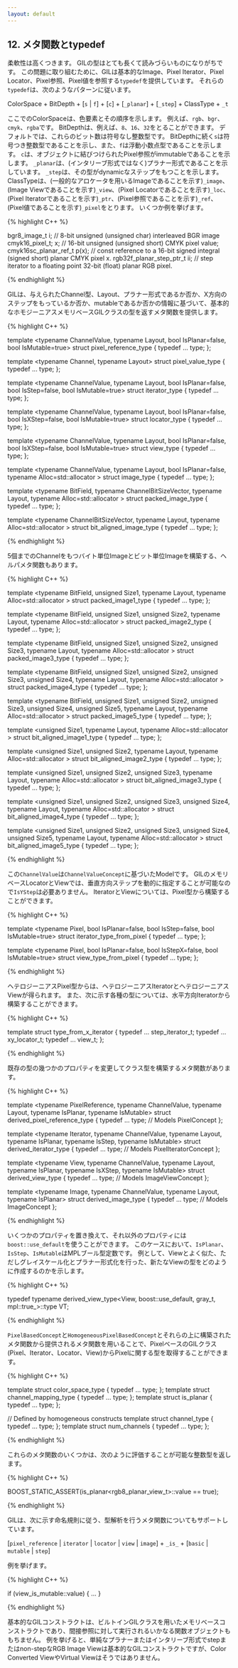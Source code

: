 ```yaml
---
layout: default
---
```


<!-- Copyright 2014 Hiroaki Nishihara

     Distributed under the Boost Software License, Version 1.0.
     (See accompanying file LICENSE_1_0.txt or copy at
     http://www.boost.org/LICENSE_1_0.txt)
-->

<!-- Copyright 2008 Lubomir Bourdev and Hailin Jin

     Distributed under the Boost Software License, Version 1.0.
     (See accompanying file LICENSE_1_0.txt or copy at
     http://www.boost.org/LICENSE_1_0.txt)
-->

<!--
    Copyright 2005-2007 Adobe Systems Incorporated
    Distributed under the MIT License (see accompanying file LICENSE_1_0_0.txt
    or a copy at http://stlab.adobe.com/licenses.html)

    Some files are held under additional license.
    Please see "http://stlab.adobe.com/licenses.html" for more information.
-->


<!--
12. Useful Metafunctions and Typedefs
-->

## <a name="section_12"> 12. メタ関数とtypedef

<!--
Flexibility comes at a price. GIL types can be very long and hard to read.
To address this problem, GIL provides typedefs to refer to any standard image, pixel iterator, pixel locator, pixel reference or pixel value.
They follow this pattern:
-->

柔軟性は高くつきます。
GILの型はとても長くて読みづらいものになりがちです。
この問題に取り組むために、GILは基本的なImage、Pixel Iterator、Pixel Locator、Pixel参照、Pixel値を参照する`typedef`を提供しています。
それらの`typedef`は、次のようなパターンに従います。

<!--
ColorSpace + BitDepth + ["s|f"] + ["c"] + ["_planar"] + ["_step"] + ClassType + "_t"
-->

ColorSpace + BitDepth + [`s` \| `f`] + [`c`] + [`_planar`] + [`_step`] + ClassType + `_t`

<!--
Where ColorSpace also indicates the ordering of components.
Examples are rgb, bgr, cmyk, rgba.
BitDepth can be, for example, 8,16,32. By default the bits are unsigned integral type.
Append s to the bit depth to indicate signed integral, or f to indicate floating point.
c indicates object whose associated pixel reference is immutable.
_planar indicates planar organization (as opposed to interleaved).
_step indicates the type has a dynamic step and ClassType is _image (image, using a standard allocator), _view (image view), _loc (pixel locator), _ptr (pixel iterator), _ref (pixel reference), _pixel (pixel value).
Here are examples:
-->

ここでのColorSpaceは、色要素とその順序を示します。
例えば、`rgb`、`bgr`、`cmyk`、`rgba`です。
BitDepthは、例えば、`8`、`16`、`32`をとることができます。
デフォルトでは、これらのビット数は符号なし整数型です。
BitDepthに続く`s`は符号つき整数型であることを示し、また、`f`は浮動小数点型であることを示します。
`c`は、オブジェクトに結びつけられたPixel参照がimmutableであることを示します。
`_planar`は、(インタリーブ形式ではなく)プラナー形式であることを示しています。
`_step`は、その型がdynamicなステップをもつことを示します。
ClassTypeは、(一般的なアロケータを用いるImageであることを示す)`_image`、(Image Viewであることを示す)`_view`、(Pixel Locatorであることを示す)`_loc`、(Pixel Iteratorであることを示す)`_ptr`、(Pixel参照であることを示す)`_ref`、(Pixel値であることを示す)`_pixel`をとります。
いくつか例を挙げます。

{% highlight C++ %}

bgr8_image_t               i;     // 8-bit unsigned (unsigned char) interleaved BGR image
cmyk16_pixel_t;            x;     // 16-bit unsigned (unsigned short) CMYK pixel value;
cmyk16sc_planar_ref_t      p(x);  // const reference to a 16-bit signed integral (signed short) planar CMYK pixel x.
rgb32f_planar_step_ptr_t   ii;    // step iterator to a floating point 32-bit (float) planar RGB pixel.

{% endhighlight %}

<!--
GIL provides the metafunctions that return the types of standard homogeneous memory-based GIL constructs given a channel type, a layout, and whether the construct is planar, has a step along the X direction, and is mutable:
-->

GILは、与えられたChannel型、Layout、プラナー形式であるか否か、X方向のステップをもっているか否か、mutableであるか否かの情報に基づいて、基本的なホモジーニアスメモリベースGILクラスの型を返すメタ関数を提供します。

{% highlight C++ %}

template <typename ChannelValue, typename Layout, bool IsPlanar=false,                     bool IsMutable=true>
struct pixel_reference_type { typedef ... type; };

template <typename Channel, typename Layout>
struct pixel_value_type { typedef ... type; };

template <typename ChannelValue, typename Layout, bool IsPlanar=false, bool IsStep=false,  bool IsMutable=true>
struct iterator_type { typedef ... type; };

template <typename ChannelValue, typename Layout, bool IsPlanar=false, bool IsXStep=false, bool IsMutable=true>
struct locator_type { typedef ... type; };

template <typename ChannelValue, typename Layout, bool IsPlanar=false, bool IsXStep=false, bool IsMutable=true>
struct view_type { typedef ... type; };

template <typename ChannelValue, typename Layout, bool IsPlanar=false, typename Alloc=std::allocator<unsigned char> >
struct image_type { typedef ... type; };

template <typename BitField, typename ChannelBitSizeVector, typename Layout, typename Alloc=std::allocator<unsigned char> >
struct packed_image_type { typedef ... type; };

template <typename ChannelBitSizeVector, typename Layout, typename Alloc=std::allocator<unsigned char> >
struct bit_aligned_image_type { typedef ... type; };

{% endhighlight %}

<!--
There are also helper metafunctions to construct packed and bit-aligned images with up to five channels:
-->

5個までのChannelをもつバイト単位Imageとビット単位Imageを構築する、ヘルパメタ関数もあります。

{% highlight C++ %}

template <typename BitField, unsigned Size1,
          typename Layout, typename Alloc=std::allocator<unsigned char> >
struct packed_image1_type { typedef ... type; };

template <typename BitField, unsigned Size1, unsigned Size2,
          typename Layout, typename Alloc=std::allocator<unsigned char> >
struct packed_image2_type { typedef ... type; };

template <typename BitField, unsigned Size1, unsigned Size2, unsigned Size3,
          typename Layout, typename Alloc=std::allocator<unsigned char> >
struct packed_image3_type { typedef ... type; };

template <typename BitField, unsigned Size1, unsigned Size2, unsigned Size3, unsigned Size4,
          typename Layout, typename Alloc=std::allocator<unsigned char> >
struct packed_image4_type { typedef ... type; };

template <typename BitField, unsigned Size1, unsigned Size2, unsigned Size3, unsigned Size4, unsigned Size5,
          typename Layout, typename Alloc=std::allocator<unsigned char> >
struct packed_image5_type { typedef ... type; };

template <unsigned Size1,
          typename Layout, typename Alloc=std::allocator<unsigned char> >
struct bit_aligned_image1_type { typedef ... type; };

template <unsigned Size1, unsigned Size2,
          typename Layout, typename Alloc=std::allocator<unsigned char> >
struct bit_aligned_image2_type { typedef ... type; };

template <unsigned Size1, unsigned Size2, unsigned Size3,
          typename Layout, typename Alloc=std::allocator<unsigned char> >
struct bit_aligned_image3_type { typedef ... type; };

template <unsigned Size1, unsigned Size2, unsigned Size3, unsigned Size4,
          typename Layout, typename Alloc=std::allocator<unsigned char> >
struct bit_aligned_image4_type { typedef ... type; };

template <unsigned Size1, unsigned Size2, unsigned Size3, unsigned Size4, unsigned Size5,
          typename Layout, typename Alloc=std::allocator<unsigned char> >
struct bit_aligned_image5_type { typedef ... type; };

{% endhighlight %}

<!--
Here ChannelValue models ChannelValueConcept.
We don't need IsYStep because GIL's memory-based locator and view already allow the vertical step to be specified dynamically.
Iterators and views can be constructed from a pixel type:
-->

この`ChannelValue`は`ChannelValueConcept`に基づいたModelです。
GILのメモリベースLocatorとViewでは、垂直方向ステップを動的に指定することが可能なので`IsYStep`は必要ありません。
IteratorとViewについては、Pixel型から構築することができます。

{% highlight C++ %}

template <typename Pixel, bool IsPlanar=false, bool IsStep=false, bool IsMutable=true>
struct iterator_type_from_pixel { typedef ... type; };

template <typename Pixel, bool IsPlanar=false, bool IsStepX=false, bool IsMutable=true>
struct view_type_from_pixel { typedef ... type; };

{% endhighlight %}

<!--
Using a heterogeneous pixel type will result in heterogeneous iterators and views.
Types can also be constructed from horizontal iterator:
-->

ヘテロジーニアスPixel型からは、ヘテロジーニアスIteratorとヘテロジーニアスViewが得られます。
また、次に示す各種の型については、水平方向Iteratorから構築することができます。

{% highlight C++ %}

template <typename XIterator>
struct type_from_x_iterator {
    typedef ... step_iterator_t;
    typedef ... xy_locator_t;
    typedef ... view_t;
};

{% endhighlight %}

<!--
There are metafunctions to construct the type of a construct from an existing type by changing one or more of its properties:
-->

既存の型の幾つかのプロパティを変更してクラス型を構築するメタ関数があります。

{% highlight C++ %}

template <typename PixelReference,
          typename ChannelValue, typename Layout, typename IsPlanar, typename IsMutable>
struct derived_pixel_reference_type {
    typedef ... type;  // Models PixelConcept
};

template <typename Iterator,
          typename ChannelValue, typename Layout, typename IsPlanar, typename IsStep, typename IsMutable>
struct derived_iterator_type {
    typedef ... type;  // Models PixelIteratorConcept
};

template <typename View,
          typename ChannelValue, typename Layout, typename IsPlanar, typename IsXStep, typename IsMutable>
struct derived_view_type {
    typedef ... type;  // Models ImageViewConcept
};

template <typename Image,
          typename ChannelValue, typename Layout, typename IsPlanar>
struct derived_image_type {
    typedef ... type;  // Models ImageConcept
};

{% endhighlight %}

<!--
You can replace one or more of its properties and use boost::use_default for the rest.
In this case IsPlanar, IsStep and IsMutable are MPL boolean constants.
For example, here is how to create the type of a view just like View, but being grayscale and planar:
-->

いくつかのプロパティを置き換えて、それ以外のプロパティには`boost::use_default`を使うことができます。
このケースにおいて、`IsPlanar`、`IsStep`、`IsMutable`はMPLブール型定数です。
例として、Viewとよく似た、ただしグレイスケール化とプラナー形式化を行った、新たなViewの型をどのように作成するのかを示します。

{% highlight C++ %}

typedef typename derived_view_type<View, boost::use_default, gray_t, mpl::true_>::type VT;

{% endhighlight %}

<!--
You can get pixel-related types of any pixel-based GIL constructs (pixels, iterators, locators and views) using the following metafunctions provided by PixelBasedConcept, HomogeneousPixelBasedConcept and metafunctions built on top of them:
-->

`PixelBasedConcept`と`HomogeneousPixelBasedConcept`とそれらの上に構築されたメタ関数から提供されるメタ関数を用いることで、PixelベースのGILクラス(Pixel、Iterator、Locator、View)からPixelに関する型を取得することができます。

{% highlight C++ %}

template <typename T> struct color_space_type { typedef ... type; };
template <typename T> struct channel_mapping_type { typedef ... type; };
template <typename T> struct is_planar { typedef ... type; };

// Defined by homogeneous constructs
template <typename T> struct channel_type { typedef ... type; };
template <typename T> struct num_channels { typedef ... type; };

{% endhighlight %}

<!--
These are metafunctions, some of which return integral types which can be evaluated like this:
-->

これらのメタ関数のいくつかは、次のように評価することが可能な整数型を返します。

{% highlight C++ %}

BOOST_STATIC_ASSERT(is_planar<rgb8_planar_view_t>::value == true);

{% endhighlight %}

<!--
GIL also supports type analysis metafunctions of the form:
[pixel_reference/iterator/locator/view/image] + "_is_" + [basic/mutable/step].
For example:
-->

GILは、次に示す命名規則に従う、型解析を行うメタ関数についてもサポートしています。

[`pixel_reference` \| `iterator` \| `locator` \| `view` \| `image`] + `_is_` + [`basic` \| `mutable` \| `step`]

例を挙げます。

{% highlight C++ %}

if (view_is_mutable<View>::value) {
   ...
}

{% endhighlight %}

<!--
A basic GIL construct is a memory-based construct that uses the built-in GIL classes and does not have any function object to invoke upon dereferencing.
For example, a simple planar or interleaved, step or non-step RGB image view is basic, but a color converted view or a virtual view is not.
-->

基本的なGILコンストラクトは、ビルトインGILクラスを用いたメモリベースコンストラクトであり、間接参照に対して実行されるいかなる関数オブジェクトももちません。
例を挙げると、単純なプラナーまたはインタリーブ形式でstepまたはnon-stepなRGB Image Viewは基本的なGILコンストラクトですが、Color Converted ViewやVirtual Viewはそうではありません。
